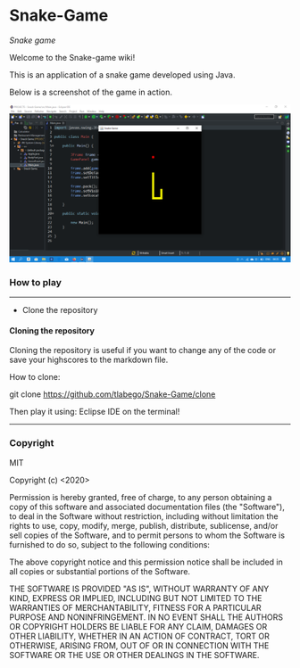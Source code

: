 # Snake-Game
*Snake game*

Welcome to the Snake-game wiki!

This is an application of a snake game developed using Java.

Below is a screenshot of the game in action.

![alt text](https://github.com/TLABEGO/Snack-Game/blob/master/sample.png)


### How to play
***
* Clone the repository
#### Cloning the repository
Cloning the repository is useful if you want to change any of the code or save your highscores to the markdown file.

How to clone:

git clone https://github.com/tlabego/Snake-Game/clone

Then play it using:
Eclipse IDE on the terminal!


***
### Copyright
MIT

Copyright (c) <2020> <MIT>

Permission is hereby granted, free of charge, to any person obtaining a copy
of this software and associated documentation files (the "Software"), to deal
in the Software without restriction, including without limitation the rights
to use, copy, modify, merge, publish, distribute, sublicense, and/or sell
copies of the Software, and to permit persons to whom the Software is
furnished to do so, subject to the following conditions:

The above copyright notice and this permission notice shall be included in all
copies or substantial portions of the Software.

THE SOFTWARE IS PROVIDED "AS IS", WITHOUT WARRANTY OF ANY KIND, EXPRESS OR
IMPLIED, INCLUDING BUT NOT LIMITED TO THE WARRANTIES OF MERCHANTABILITY,
FITNESS FOR A PARTICULAR PURPOSE AND NONINFRINGEMENT. IN NO EVENT SHALL THE
AUTHORS OR COPYRIGHT HOLDERS BE LIABLE FOR ANY CLAIM, DAMAGES OR OTHER
LIABILITY, WHETHER IN AN ACTION OF CONTRACT, TORT OR OTHERWISE, ARISING FROM,
OUT OF OR IN CONNECTION WITH THE SOFTWARE OR THE USE OR OTHER DEALINGS IN THE
SOFTWARE.
